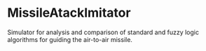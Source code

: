 # MissileAtackImitator

Simulator for analysis and comparison of standard and fuzzy logic algorithms for guiding the air-to-air missile.
